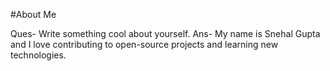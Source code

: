 #About Me

Ques- Write something cool about yourself.
Ans-  My name is Snehal Gupta and I love contributing to open-source projects and learning new technologies.